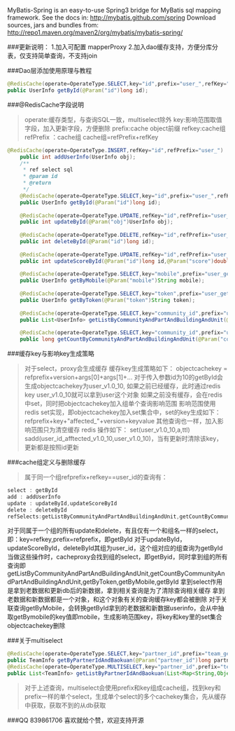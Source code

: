 MyBatis-Spring is an easy-to-use Spring3 bridge for MyBatis sql mapping framework.
See the docs in: http://mybatis.github.com/spring
Download sources, jars and bundles from: http://repo1.maven.org/maven2/org/mybatis/mybatis-spring/

###更新说明：
1.加入可配置 mapperProxy
2.加入dao缓存支持，方便分库分表，仅支持简单查询，不支持join

###Dao层添加使用原理与教程
```java
@RedisCache(operate=OperateType.SELECT,key="id",prefix="user_",refKey="id",refPrefix="user_")
public UserInfo getById(@Param("id")long id);
```

###@RedisCache字段说明
>operate:缓存类型，与查询SQL一致，multiselect除外
key:影响范围取值字段，加入更新字段，方便删除
prefix:cache object前缀
refkey:cache组
refPrefix ：cache组
cache组=refPrefix+refKey

```java
@RedisCache(operate=OperateType.INSERT,refKey="id",refPrefix="user_")
	public int addUserInfo(UserInfo obj);
	/**
	 * ref select sql
	 * @param id
	 * @return
	 */
	@RedisCache(operate=OperateType.SELECT,key="id",prefix="user_",refKey="id",refPrefix="user_")
	public UserInfo getById(@Param("id")long id);
	
	@RedisCache(operate=OperateType.UPDATE,refKey="id",refPrefix="user_")
	public int updateById(@Param("obj")UserInfo obj);
	
	@RedisCache(operate=OperateType.DELETE,refKey="id",refPrefix="user_")
	public int deleteById(@Param("id")long id);
	
	@RedisCache(operate=OperateType.UPDATE,refKey="id",refPrefix="user_")
	public int updateScoreById(@Param("id")long id,@Param("score")double score);
	
	@RedisCache(operate=OperateType.SELECT,key="mobile",prefix="user_getByMobile_",refPrefix="user_",refKey="id")
	public UserInfo getByMobile(@Param("mobile")String mobile);
	
	@RedisCache(operate=OperateType.SELECT,key="token",prefix="user_getByToken_",refPrefix="user_",refKey="id")
	public UserInfo getByToken(@Param("token")String token);
	
	@RedisCache(operate=OperateType.SELECT,key="community_id",prefix="user_getListByCommunityAndPartAndBuildingAndUnit_",refPrefix="user_",refKey="id")
	public List<UserInfo> getListByCommunityAndPartAndBuildingAndUnit(@Param("community_id")long community_id,@Param("part")String part,@Param("building")int building,@Param("unit")int unit,@Param("room")int room,@Param("limit")int limit,@Param("offset") int offset);
	
	@RedisCache(operate=OperateType.SELECT,key="community_id",prefix="user_getCountByCommunityAndPartAndBuildingAndUnit_",refPrefix="user_",refKey="id")
	public long getCountByCommunityAndPartAndBuildingAndUnit(@Param("community_id")long community_id,@Param("part")String part,@Param("building")int building,@Param("unit")int unit,@Param("room")int room);
```

###缓存key与影响key生成策略
>对于select，proxy会生成缓存
缓存key生成策略如下：
objectcachekey = refprefix+version+args[0]+args[1]+...
对于传入参数id为10的getById会生成objectcachekey为user_v1.0_10,
如果之前已经缓存，此时通过redis key user_v1.0_10就可以拿到user这个对象
如果之前没有缓存，会在redis中set，同时把objectcachekey加入组单个查询影响范围
影响范围使用redis set实现，即objectcachekey加入set集合中，set的key生成如下：
refprefix+key+"affected_"+version+keyvalue
其他查询也一样，加入影响范围只为清空缓存
redis 操作如下：
set(user_v1.0_10,a,ttl)
sadd(user_id_afftected_v1.0_10,user_v1.0_10)，当有更新时清除该key，更新都是按照id更新

###cache组定义与删除缓存
>属于同一个组refprefix+refkey==user_id的查询有：
```java
select : getById
add : addUserInfo
update : updateById,updateScoreById
delete : deleteById
refSelects:getListByCommunityAndPartAndBuildingAndUnit,getCountByCommunityAndPartAndBuildingAndUnit,getByToken,getByMobile,getById
```
对于同属于一个组的所有update和delete，有且仅有一个和组名一样的select，即：key=refkey,prefix=refprefix，即getById
对于updateById，updateScoreById，deleteById其组为user_id，这个组对应的组查询为getById
当做这些操作时，cacheproxy会找到组的select，即getByid，同时拿到组的所有查询即 getListByCommunityAndPartAndBuildingAndUnit,getCountByCommunityAndPartAndBuildingAndUnit,getByToken,getByMobile,getById
拿到select作用是拿到老数据和更新db后的新数据，拿到相关查询是为了清除查询相关缓存
拿到老数据和新数据都是一个对象，和这个对象有关的查询缓存key都会被删除
对于关联查询getByMobile，会转换getById拿到的老数据和新数据userinfo，会从中抽取getBymobile的key值即mobile，生成影响范围key，将key和key里的set集合objectcachekey删除

###关于multiselect
```java
@RedisCache(operate=OperateType.SELECT,key="partner_id",prefix="team_getByPartnerIdAndBaokuan_",refKey="id",refPrefix="team_")
public TeamInfo getByPartnerIdAndBaokuan(@Param("partner_id")long partnerId, @Param("expire_time")int expireTime);
@RedisCache(operate=OperateType.MULTISELECT,key="partner_id",prefix="team_getByPartnerIdAndBaokuan_",refKey="id",refPrefix="team_")
public List<TeamInfo> getListByPartnerIdAndBaokuan(List<Map<String,Object>> partnerAndExpireTimes);
```
>对于上述查询，multiselect会使用prefix和key组成cache组，找到key和prefix一样的单个select，生成单个select的多个cachekey集合，先从缓存中获取，获取不到的从db获取

###QQ 839861706
喜欢就给个赞，欢迎支持开源
